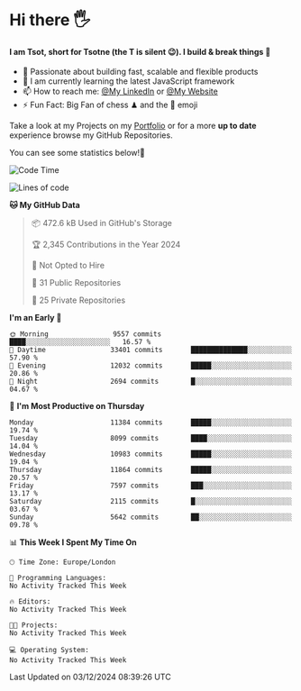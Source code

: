 # Hi there :raised_hand_with_fingers_splayed:
#### I am Tsot, short for Tsotne (the T is silent :wink:). I build & break things :space_invader:
- :telescope: Passionate about building fast, scalable and flexible products
- :seedling: I am currently learning the latest JavaScript framework 
- :mailbox: How to reach me: [@My LinkedIn](https://www.linkedin.com/in/tsotne-gvadzabia/) or [@My Website](https://tsotne.co.uk/contact)
- :zap: Fun Fact: Big Fan of chess ♟ and the 👾 emoji

Take a look at my Projects on my [Portfolio](https://tsotne.co.uk/) or for a more **up to date** experience browse my GitHub Repositories.

You can see some statistics below!:space_invader:
<!--START_SECTION:waka-->
![Code Time](http://img.shields.io/badge/Code%20Time-761%20hrs%202%20mins-blue)

![Lines of code](https://img.shields.io/badge/From%20Hello%20World%20I%27ve%20Written-20.9%20million%20lines%20of%20code-blue)

**🐱 My GitHub Data** 

> 📦 472.6 kB Used in GitHub's Storage 
 > 
> 🏆 2,345 Contributions in the Year 2024
 > 
> 🚫 Not Opted to Hire
 > 
> 📜 31 Public Repositories 
 > 
> 🔑 25 Private Repositories 
 > 
**I'm an Early 🐤** 

```text
🌞 Morning                9557 commits        ████░░░░░░░░░░░░░░░░░░░░░   16.57 % 
🌆 Daytime                33401 commits       ██████████████░░░░░░░░░░░   57.90 % 
🌃 Evening                12032 commits       █████░░░░░░░░░░░░░░░░░░░░   20.86 % 
🌙 Night                  2694 commits        █░░░░░░░░░░░░░░░░░░░░░░░░   04.67 % 
```
📅 **I'm Most Productive on Thursday** 

```text
Monday                   11384 commits       █████░░░░░░░░░░░░░░░░░░░░   19.74 % 
Tuesday                  8099 commits        ████░░░░░░░░░░░░░░░░░░░░░   14.04 % 
Wednesday                10983 commits       █████░░░░░░░░░░░░░░░░░░░░   19.04 % 
Thursday                 11864 commits       █████░░░░░░░░░░░░░░░░░░░░   20.57 % 
Friday                   7597 commits        ███░░░░░░░░░░░░░░░░░░░░░░   13.17 % 
Saturday                 2115 commits        █░░░░░░░░░░░░░░░░░░░░░░░░   03.67 % 
Sunday                   5642 commits        ██░░░░░░░░░░░░░░░░░░░░░░░   09.78 % 
```


📊 **This Week I Spent My Time On** 

```text
🕑︎ Time Zone: Europe/London

💬 Programming Languages: 
No Activity Tracked This Week

🔥 Editors: 
No Activity Tracked This Week

🐱‍💻 Projects: 
No Activity Tracked This Week

💻 Operating System: 
No Activity Tracked This Week
```


 Last Updated on 03/12/2024 08:39:26 UTC
<!--END_SECTION:waka-->
